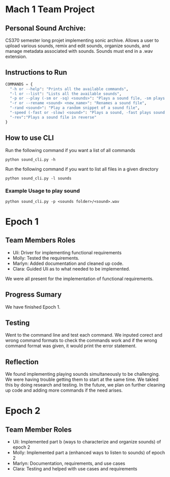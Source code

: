 # Mach 1 Team Project 

## Personal Sound Archive:
CS370 semester long projet implementing sonic archive. Allows a user to upload various sounds, remix and edit sounds, organize sounds, and manage metadata associated with sounds. Sounds must end in a .wav extension.

## Instructions to Run
```python
COMMANDS = {
  "-h or --help": "Prints all the available commands",
  "-l or --list": "Lists all the available sounds",
  "-p or --play (-sm or -sq) <sounds>": "Plays a sound file, -sm plays multiple sounds at the same time, -sq plays sounds sequentially",
  "-r or --rename <sound> <new_name>": "Renames a sound file",
  "-rand <sound>": "Play a random snippet of a sound file",
  "-speed (-fast or -slow) <sound>": "Plays a sound, -fast plays sound at double speed, -slow plays sound at half speed",
  "-rev":"Plays a sound file in reverse"
}
```

## How to use CLI

Run the following command if you want a list of all commands
```
python sound_cli.py -h
```

Run the following command if you want to list all files in a given directory

```
python sound_cli.py -l sounds
```
### Example Usage to play sound
```
python sound_cli.py -p <sounds folder>/<sound>.wav
```
# Epoch 1

## Team Members Roles
- Uli: Driver for implementing functional requirements 
- Molly: Tested the requirements.
- Marlyn: Added documentation and cleaned up code.
- Clara: Guided Uli as to what needed to be implemented.

We were all present for the implementation of functional requirements.

## Progress Sumary
We have finished Epoch 1.
## Testing
Went to the command line and test each command. We inputed corect and wrong command formats to check the commands work and if the wrong command format was given, it would print the error statement.

## Reflection
We found implementing playing sounds simultaneously to be challenging. We were having trouble getting them to start at the same time. We takled this by doing research and testing. In the future, we plan on further cleaning up code and adding more commands if the need arises.

# Epoch 2

## Team Member Roles
- Uli: Implemented part b (ways to characterize and organize sounds) of epoch 2
- Molly: Implemented part a (enhanced ways to listen to sounds) of epoch 2
- Marlyn: Documentation, requirements, and use cases
- Clara: Testing and helped with use cases and requirements

